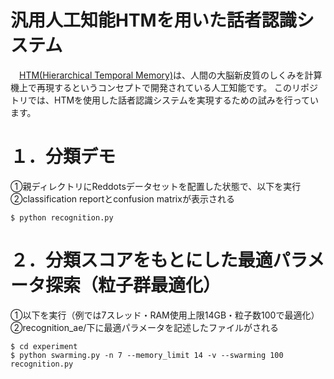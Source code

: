 # 汎用人工知能HTMを用いた話者認識システム
　[HTM(Hierarchical Temporal Memory)](https://numenta.com/assets/pdf/whitepapers/hierarchical-temporal-memory-cortical-learning-algorithm-0.2.1-jp.pdf)は、人間の大脳新皮質のしくみを計算機上で再現するというコンセプトで開発されている人工知能です。
このリポジトリでは、HTMを使用した話者認識システムを実現するための試みを行っています。

# １．分類デモ
①親ディレクトリにReddotsデータセットを配置した状態で、以下を実行  
②classification reportとconfusion matrixが表示される
```
$ python recognition.py
```
  
# ２．分類スコアをもとにした最適パラメータ探索（粒子群最適化）
①以下を実行（例では7スレッド・RAM使用上限14GB・粒子数100で最適化）  
②recognition_ae/下に最適パラメータを記述したファイルがされる
```
$ cd experiment
$ python swarming.py -n 7 --memory_limit 14 -v --swarming 100 recognition.py
```